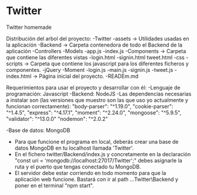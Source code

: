 # Twitter
Twitter homemade

Distribución del arbol del proyecto:
-Twitter
  -assets → Utilidades usadas en la aplicación
  -Backend → Carpeta contenedora de todo el Backend de la aplicación
    -Controllers
    -Models
    -app.js
    -index.js
  -Components → Carpeta que contiene las diferentes vistas
    -login.html
    -signin.html
    tweet.html
  -css
  -scripts → Carpeta que contiene los javascript para los diferentes ficheros y componentes.
    -jQuery
    -Moment
    -login.js
    -main.js
    -signin.js
    -tweet.js
  -index.html → Página inicial del proyecto.
  -READEm.md

Requerimientos para usar el proyecto y desarrollar con él:
-Lenguaje de programación: Javascript
-Backend: NodeJS
  -Las dependencias necesarias a instalar son (las versiones que muestro son las que uso yo actualmente y funcionan correctamente):
    "body-parser": "^1.19.0",
    "cookie-parser": "^1.4.5",
    "express": "^4.17.1",
    "moment": "^2.24.0",
    "mongoose": "^5.9.5",
    "validator": "^13.0.0"
    "nodemon": "^2.0.2"

-Base de datos: MongoDB
  - Para que funcione el programa en local, deberás crear una base de datos MongoDB en tu localhost llamada 'Twitter'.
  - En el fichero twitter/Backend/index.js y concretamente en la declaración "const uri = 'mongodb://localhost:27017/Twitter';" debes asignarle la ruta y el puerto que tengas conectado tu MongoDB.
  - El servidor debe estar corriendo en todo momento para que la aplicación web funcione. Bastará con ir al path ...Twitter\Backend y poner en el terminal "npm start".
  
  
